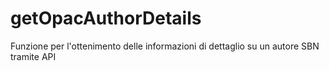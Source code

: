 # getOpacAuthorDetails
Funzione per l'ottenimento delle informazioni di dettaglio su un autore SBN tramite API
